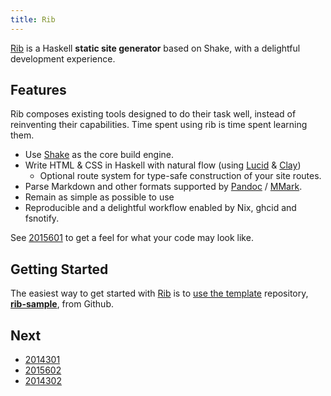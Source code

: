 ```yaml
---
title: Rib
---
```


[Rib](https://github.com/srid/rib) is a Haskell **static site generator** based
on Shake, with a delightful development experience.

## Features

Rib composes existing tools designed to do their task well, instead of
reinventing their capabilities. Time spent using rib is time spent learning them.

- Use [Shake](https://shakebuild.com/) as the core build engine.
- Write HTML & CSS in Haskell with natural flow (using [Lucid](https://chrisdone.com/posts/lucid2/) &
  [Clay](http://fvisser.nl/clay/))
  - Optional route system for type-safe construction of your site routes.
- Parse Markdown and other formats supported by
  [Pandoc](https://pandoc.org/) / [MMark](https://github.com/mmark-md/mmark).
- Remain as simple as possible to use
- Reproducible and a delightful workflow enabled by Nix, ghcid and fsnotify.

See [2015601](z://quick-preview) to get a feel for what your code may look like.


## Getting Started

The easiest way to get started with [Rib](/) is to [use the
template](https://help.github.com/en/articles/creating-a-repository-from-a-template)
repository, [**rib-sample**](https://github.com/srid/rib-sample), from Github.

## Next

* [2014301](z://tutorial)
* [2015602](z://guide) 
* [2014302](z://examples)

